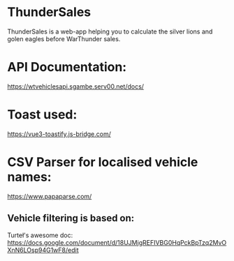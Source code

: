 # ThunderSales

ThunderSales is a web-app helping you to calculate the silver lions and golen eagles before WarThunder sales.

# API Documentation:

https://wtvehiclesapi.sgambe.serv00.net/docs/

# Toast used:

https://vue3-toastify.js-bridge.com/

# CSV Parser for localised vehicle names:

https://www.papaparse.com/

## Vehicle filtering is based on:

Turteł's awesome doc:
https://docs.google.com/document/d/18UJMjgREFIVBG0HqPckBpTzq2MvOXnN6LOsp94G1wF8/edit
